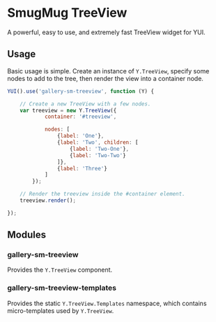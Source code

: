 SmugMug TreeView
=================

A powerful, easy to use, and extremely fast TreeView widget for YUI.

Usage
-----

Basic usage is simple. Create an instance of `Y.TreeView`, specify some nodes
to add to the tree, then render the view into a container node.

```js
YUI().use('gallery-sm-treeview', function (Y) {

    // Create a new TreeView with a few nodes.
    var treeview = new Y.TreeView({
            container: '#treeview',

            nodes: [
                {label: 'One'},
                {label: 'Two', children: [
                    {label: 'Two-One'},
                    {label: 'Two-Two'}
                ]},
                {label: 'Three'}
            ]
        });

    // Render the treeview inside the #container element.
    treeview.render();

});
```

Modules
-------

### gallery-sm-treeview

Provides the `Y.TreeView` component.

### gallery-sm-treeview-templates

Provides the static `Y.TreeView.Templates` namespace, which contains
micro-templates used by `Y.TreeView`.
